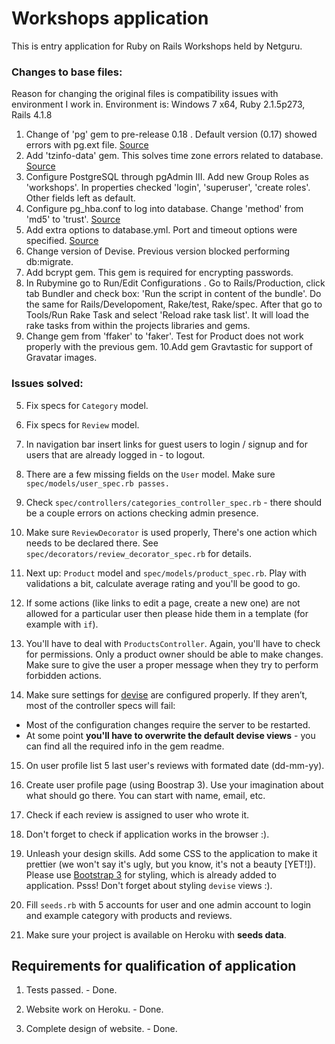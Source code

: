 # Workshops application

This is entry application for Ruby on Rails Workshops held by Netguru.

### Changes to base files:

Reason for changing the original files is compatibility issues with environment I work in.
Environment is: Windows 7 x64, Ruby 2.1.5p273, Rails 4.1.8

1. Change of 'pg' gem to pre-release 0.18 . Default version (0.17) showed errors with pg.ext file.  [Source](http://stackoverflow.com/questions/27321017/active-support-dependencies-rb247-require-cannot-load-such-file-2-1-pg-ex)
2. Add 'tzinfo-data' gem. This solves time zone errors related to database. [Source](http://stackoverflow.com/questions/23022258/tzinfodatasourcenotfound-error-starting-rails-v4-1-0-server-on-windows)
3. Configure PostgreSQL through pgAdmin III. Add new Group Roles as 'workshops'. In properties checked 'login', 'superuser', 'create roles'. Other fields left as default.
4. Configure pg_hba.conf to log into database. Change 'method' from 'md5' to 'trust'. [Source](http://stackoverflow.com/questions/2942485/psql-fatal-ident-authentication-failed-for-user-postgres)
5. Add extra options to database.yml. Port and timeout options were specified. [Source](http://stackoverflow.com/questions/7689097/ruby-on-rails-how-can-i-edit-database-yml-for-postgresql)
6. Change version of Devise. Previous version blocked performing db:migrate.
7. Add bcrypt gem. This gem is required for encrypting passwords.
8. In Rubymine go to Run/Edit Configurations . Go to Rails/Production, click tab Bundler and check box: 'Run the script in content of the bundle'. Do the same for Rails/Developoment, Rake/test, Rake/spec. After that go to Tools/Run Rake Task and select 'Reload rake task list'. It will load the rake tasks from within the projects libraries and gems.
9. Change gem from 'ffaker' to 'faker'. Test for Product does not work properly with the previous gem.
10.Add gem Gravtastic for support of Gravatar images.

### Issues solved:

5. Fix specs for `Category` model.

6. Fix specs for `Review` model.

11. In navigation bar insert links for guest users to login / signup and for users that are already logged in - to logout.

1. There are a few missing fields on the `User` model. Make sure `spec/models/user_spec.rb passes.`

3. Check `spec/controllers/categories_controller_spec.rb` - there should be a
   couple errors on actions checking admin presence.

8. Make sure `ReviewDecorator` is used properly, There's one action which needs to be declared there. See `spec/decorators/review_decorator_spec.rb` for details.

4. Next up: `Product` model and `spec/models/product_spec.rb`. Play with validations a bit, calculate average rating and you'll be good to go.

10. If some actions (like links to edit a page, create a new one) are not allowed for a particular user then please hide them in a template (for example with `if`).

7. You'll have to deal with `ProductsController`. Again, you'll have to check for permissions. Only a product owner should be able to make changes. Make sure to give the user a proper message when they try to perform forbidden actions.

2. Make sure settings for [devise](https://github.com/plataformatec/devise) are
   configured properly.  If they aren’t, most of the controller specs will fail:
  * Most of the configuration changes require the server to be restarted.
  * At some point **you'll have to overwrite the default devise views** - you can find all the required info in the gem readme.

15. On user profile list 5 last user's reviews with formated date (dd-mm-yy).

14. Create user profile page (using Boostrap 3). Use your imagination about what should go there. You can start with name, email, etc.

9. Check if each review is assigned to user who wrote it.

12. Don't forget to check if application works in the browser :).

13. Unleash your design skills. Add some CSS to the application to make it prettier (we won't say it's ugly, but you know, it's not a beauty [YET!]). Please use [Bootstrap 3](http://getbootstrap.com/css/) for styling, which is already added to application. Psss! Don't forget about styling `devise` views :).

16. Fill `seeds.rb` with 5 accounts for user and one admin account to login and example category with products and reviews.

17. Make sure your project is available on Heroku with **seeds data**.

## Requirements for qualification of application

1. Tests passed. - Done.

2. Website work on Heroku. - Done.

3. Complete design of website. - Done.
